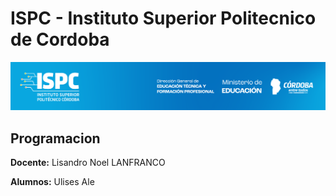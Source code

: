 # ISPC - Instituto Superior Politecnico de Cordoba  

[![Instituto](/assets/ISPC_portada.png)](/assets/ISPC_portada.png)


## Programacion

**Docente:** Lisandro Noel LANFRANCO
  
**Alumnos:**
Ulises Ale